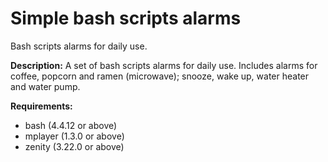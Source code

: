 # Simple bash scripts alarms
Bash scripts alarms for daily use.

**Description:**
A set of bash scripts alarms for daily use. Includes alarms for coffee, popcorn and ramen (microwave); snooze, wake up, water heater and water pump.

**Requirements:**

- bash (4.4.12 or above)
- mplayer (1.3.0 or above)
- zenity (3.22.0 or above)
